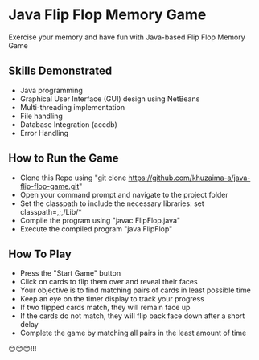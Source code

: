 # Java Flip Flop Memory Game
Exercise your memory and have fun with Java-based Flip Flop Memory Game

## Skills Demonstrated
* Java programming
* Graphical User Interface (GUI) design using NetBeans
* Multi-threading implementation
* File handling
* Database Integration (accdb)
* Error Handling

## How to Run the Game
* Clone this Repo using "git clone https://github.com/khuzaima-a/java-flip-flop-game.git"
* Open your command prompt and navigate to the project folder
* Set the classpath to include the necessary libraries:
          set classpath=,;,/Lib/*
* Compile the program using "javac FlipFlop.java"
* Execute the compiled program "java FlipFlop"

## How To Play
* Press the "Start Game" button
* Click on cards to flip them over and reveal their faces
* Your objective is to find matching pairs of cards in least possible time
* Keep an eye on the timer display to track your progress
* If two flipped cards match, they will remain face up
* If the cards do not match, they will flip back face down after a short delay
* Complete the game by matching all pairs in the least amount of time

😊😊😊!!!


